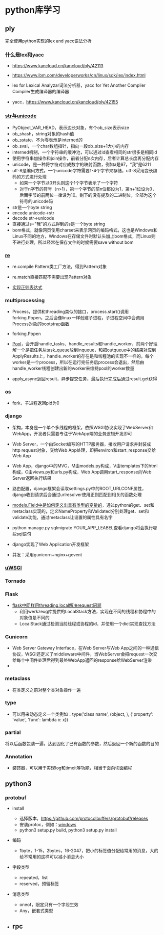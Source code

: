 # python库学习

## ply

完全使用python实现的lex and yacc语法分析

### 什么是lex和yacc

- https://www.kancloud.cn/kancloud/ply/42113

- https://www.ibm.com/developerworks/cn/linux/sdk/lex/index.html
- lex for Lexical Analyzar词法分析器，yacc for Yet Another Compiler Compiler生成编译器的编译器
- yacc，https://www.kancloud.cn/kancloud/ply/42155

### [str与unicode](http://python.jobbole.com/86670/)

- PyObject_VAR_HEAD，表示边长对象，有个ob_size表示size
- ob_shash，string对象的hash值
- ob_sstate，不为零表示是interned的
- ob_sval，一个char数组指针，指向一段ob_size+1大小的内存
- interned机制，一个字符串的缓冲池，可以通过id查看相同的str很多是相同id
- 使用字符串加操作和join操作，前者分配n次内存，后者计算总长度再分配内存
- unicode，是一种将字符对应成数字的映射函数，例如a是97，“我”是6211
- utf-8是编码方式，一个unicode字符需要1-4个字节来存储，utf-8采用变长编码的方式进行处理
  - 如果一个字节以0开头则这个1个字节表示了一个字符
  - 对于n字节的符号（n>1），第一个字节的前n位都设为1，第n+1位设为0，后面字节的前两位一律设为10。剩下的没有提及的二进制位，全部为这个符号的unicode码
- str是一个byte string
- encode unicode->str
- decode str->unicode
- 直接通过s="我"的方式得到的s是一个byte string
- bom格式，就像网页使用charset来表示网页的编码格式，这也是Windows和Linux不同的地方，Windows在存储文件时默认头加上bom格式，而Linux则不进行处理，所以经常在保存文件的时候需要save without bom

### [re](https://www.cnblogs.com/huxi/archive/2010/07/04/1771073.html)

- re.compile Pattern类工厂方法，得到Pattern对象

- re.match直接匹配不需要出现Pattern对象
- [实现正则表达式](https://zhuanlan.zhihu.com/p/21706179)

### multiprocessing

- Process，提供和threading类似的接口，process.start()调用forking.Popen，之后会像linux一样创建子进程，子进程空间中会调用Process对象的bootstrap函数
- forking.Popen

- [Pool](https://blog.csdn.net/liuxingen/article/details/72605343)，会开启handle_tasks、handle_results和handle_worker，前两个好理解一个是把任务从task_queue放到inqueue，和把outqueue中的结果对应到ApplyResults上，handle_worker的存在是和线程池的实现不一样的，每个worker是一个process，所以在运行完任务后process会退出，然后由handle_worker线程创建出新的worker来维持pool的worker数量
- apply_async返回result，异步提交任务，最后执行完成后通过result.get获得

### os

- fork，子进程返回pid为0

### django

- 架构，本身是一个单个多线程的框架，依照WSGI协议实现了WebServer和WebApp，开发者只需要专注于WebApp端的业务逻辑开发即可
- Web Server，一个由Socket编写的HTTP服务器，接收用户请求并封装成http request对象，交给Web App处理，即把environ和start_response交给Web App
- Web App，django中的MVC，M由models.py构成，V由templates下的html构成，C由views.py和urls.py构成，Web App调用start_response向Web Server返回执行结果
- 路由配置，django框架会读取settings.py中的ROOT_URLCONF属性，django收到请求后会通过urlresolver使用正则匹配到相关的函数处理

- [models.Field中是如何定义出具有类型的变量的](https://www.cnblogs.com/StitchSun/p/7723983.html)，通过python的get、set和metaclass实现的，定义NameProperty和Validated分别处理get、set和validate功能，通过metaclass让设置的属性具有名字
- python manage.py sqlmigrate YOUR_APP_LEABEL查看django将会执行哪些sql语句
- django实现了Web Application开发框架
- 并发：采用gunicorn+nginx+gevent

### [uWSGI](https://uwsgi-docs-zh.readthedocs.io/zh_CN/latest/)



### Tornado

### Flask

- [flask中同样用threading.local解决request问题](https://www.zlovezl.cn/articles/charming-python-start-from-flask-request/)
  - 利用werkzeug库提供的LocalStack方法，实现在不同的线程和协程中的对象值是不同的
  - LocalStack通过检测当前线程或协程的id，并使用一个dict实现查找方法

### Gunicorn

- Web Server Gateway Interface，在Web Server与Web App之间的一种通信协议，WSGI还定义了middleware中间件，当WebServer会把request一次交给每个中间件处理后得到最终WebApp返回的response给WebServer渲染
- 

### metaclass

- 在类定义之前对整个类对象操作一遍

### type

- 可以用来动态定义一个类例如：type('class name', (object, ), {'property': 'value', 'func': lambda x: x})

### partial

将以后函数包装一遍，达到固化了已有函数的参数，然后返回一个新的函数的目的

### Annotation

- 装饰器，可以用于实现log和timeit等功能，相当于面向切面编程

## python3

### protobuf

- install
  - 选择版本，https://github.com/protocolbuffers/protobuf/releases
  - 安装protoc，例如：[windows](https://github.com/protocolbuffers/protobuf/releases/download/v3.7.0/protoc-3.7.0-win64.zip)
  - python3 setup.py build, python3 setup.py install
- 编码
  - 1byte，1-15，2bytes，16-2047，把小的标签值分配给常用的消息，大的给不常用的这样可以减小消息大小
- 字段类型
  - repeated，list
  - reserved，预留标签
- 消息类型
  - oneof，限定只有一个字段生效
  - Any，嵌套式类型

- rpc
  - 